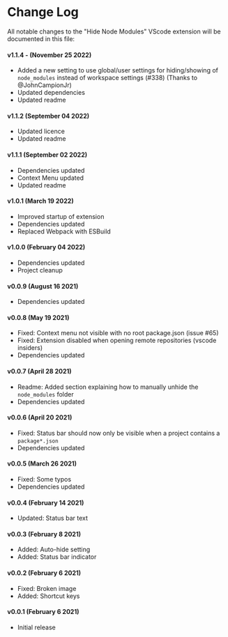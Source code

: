 # Change Log

All notable changes to the "Hide Node Modules" VScode extension will be documented in this file:

#### v1.1.4 - (November 25 2022)

- Added a new setting to use global/user settings for hiding/showing of `node_modules` instead of workspace settings (#338) (Thanks to @JohnCampionJr)
- Updated dependencies
- Updated readme

#### v1.1.2 (September 04 2022)

- Updated licence
- Updated readme

#### v1.1.1 (September 02 2022)

- Dependencies updated
- Context Menu updated
- Updated readme

#### v1.0.1 (March 19 2022)

- Improved startup of extension
- Dependencies updated
- Replaced Webpack with ESBuild

#### v1.0.0 (February 04 2022)

- Dependencies updated
- Project cleanup

#### v0.0.9 (August 16 2021)

- Dependencies updated

#### v0.0.8 (May 19 2021)

- Fixed: Context menu not visible with no root package.json (issue #65)
- Fixed: Extension disabled when opening remote repositories (vscode insiders)
- Dependencies updated

#### v0.0.7 (April 28 2021)

- Readme: Added section explaining how to manually unhide the `node_modules` folder
- Dependencies updated

#### v0.0.6 (April 20 2021)

- Fixed: Status bar should now only be visible when a project contains a `package*.json`
- Dependencies updated

#### v0.0.5 (March 26 2021)

- Fixed: Some typos
- Dependencies updated

#### v0.0.4 (February 14 2021)

- Updated: Status bar text

#### v0.0.3 (February 8 2021)

- Added: Auto-hide setting
- Added: Status bar indicator

#### v0.0.2 (February 6 2021)

- Fixed: Broken image
- Added: Shortcut keys

#### v0.0.1 (February 6 2021)

- Initial release
